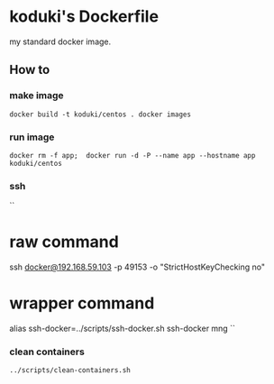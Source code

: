 koduki's Dockerfile
=======================

my standard docker image.

How to
-----------------------

### make image

``
docker build -t koduki/centos .
docker images
``

### run image

``
docker rm -f app; 
docker run -d -P --name app --hostname app koduki/centos 
``

### ssh

``
# raw command
ssh docker@192.168.59.103 -p 49153 -o "StrictHostKeyChecking no"

# wrapper command
alias ssh-docker=../scripts/ssh-docker.sh
ssh-docker mng
``

### clean containers
``
../scripts/clean-containers.sh
``
